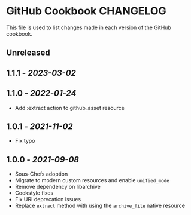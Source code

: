 # GitHub Cookbook CHANGELOG

This file is used to list changes made in each version of the GitHub cookbook.

## Unreleased

## 1.1.1 - *2023-03-02*

## 1.1.0 - *2022-01-24*

- Add :extract action to github_asset resource

## 1.0.1 - *2021-11-02*

- Fix typo

## 1.0.0 - *2021-09-08*

- Sous-Chefs adoption
- Migrate to modern custom resources and enable `unified_mode`
- Remove dependency on libarchive
- Cookstyle fixes
- Fix URI deprecation issues
- Replace `extract` method with using the `archive_file` native resource
